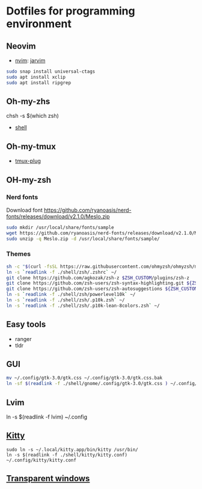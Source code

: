 # Dotfiles for programming environment

## Neovim

- [nvim](./nvim): [jarvim](https://github.com/glepnir/jarvim)

```bash
sudo snap install universal-ctags
sudo apt install xclip
sudo apt install ripgrep
```
## Oh-my-zhs
chsh -s $(which zsh)
- [shell](./shell)

## Oh-my-tmux

- [tmux-plug](./tmux-plug)

## OH-my-zsh
### Nerd fonts
Download font https://github.com/ryanoasis/nerd-fonts/releases/download/v2.1.0/Meslo.zip
```bash
sudo mkdir /usr/local/share/fonts/sample
wget https://github.com/ryanoasis/nerd-fonts/releases/download/v2.1.0/Meslo.zip
sudo unzip -q Meslo.zip -d /usr/local/share/fonts/sample/
```

### Themes
```bash
sh -c "$(curl -fsSL https://raw.githubusercontent.com/ohmyzsh/ohmyzsh/master/tools/install.sh)"
ln -s `readlink -f ./shell/zsh/.zshrc` ~/
git clone https://github.com/agkozak/zsh-z $ZSH_CUSTOM/plugins/zsh-z
git clone https://github.com/zsh-users/zsh-syntax-highlighting.git ${ZSH_CUSTOM:-~/.oh-my-zsh/custom}/plugins/zsh-syntax-highlighting
git clone https://github.com/zsh-users/zsh-autosuggestions ${ZSH_CUSTOM:-~/.oh-my-zsh/custom}/plugins/zsh-autosuggestions
ln -s `readlink -f ./shell/zsh/powerlevel10k` ~/
ln -s `readlink -f ./shell/zsh/.p10k.zsh` ~/
ln -s `readlink -f ./shell/zsh/.p10k-lean-8colors.zsh` ~/
```

## Easy tools
- ranger
- tldr

## GUI
```bash
mv ~/.config/gtk-3.0/gtk.css ~/.config/gtk-3.0/gtk.css.bak
ln -sf $(readlink -f ./shell/gnome/.config/gtk-3.0/gtk.css ) ~/.config/gtk-3.0/
```

## Lvim
ln -s $(readlink -f lvim) ~/.config 

## [Kitty](https://sw.kovidgoyal.net/kitty/binary/#binary-install)
```
sudo ln -s ~/.local/kitty.app/bin/kitty /usr/bin/
ln -s $(readlink -f ./shell/kitty/kitty.conf) ~/.config/kitty/kitty.conf
```

## [ Transparent windows ](./shell/gnome/devilspie-vscode-transparency.sh)


